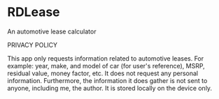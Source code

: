 # RDLease
An automotive lease calculator

PRIVACY POLICY

This app only requests information related to automotive leases.  For example:  year, make, and model of car (for user's reference), MSRP, residual value, money factor, etc.
It does not request any personal information.  Furthermore, the information it does gather is not sent to anyone, including me, the author.  It is stored locally on the device only.
